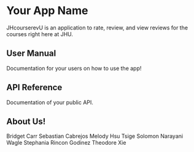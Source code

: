 # Your App Name

JHcourserevU is an application to rate, review, and view reviews for the courses right here at JHU.

## User Manual

Documentation for your users on how to use the app! 

## API Reference

Documentation of your public API.

## About Us!

Bridget Carr
Sebastian Cabrejos
Melody Hsu
Tsige Solomon
Narayani Wagle
Stephania Rincon Godinez
Theodore Xie